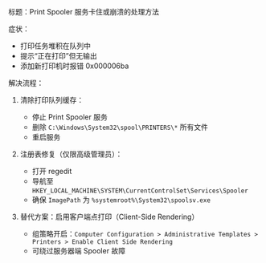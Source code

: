 标题：Print Spooler 服务卡住或崩溃的处理方法

症状：
- 打印任务堆积在队列中
- 提示“正在打印”但无输出
- 添加新打印机时报错 0x000006ba

解决流程：
1. 清除打印队列缓存：
    - 停止 Print Spooler 服务
    - 删除 `C:\Windows\System32\spool\PRINTERS\*` 所有文件
    - 重启服务

2. 注册表修复（仅限高级管理员）：
    - 打开 regedit
    - 导航至 `HKEY_LOCAL_MACHINE\SYSTEM\CurrentControlSet\Services\Spooler`
    - 确保 `ImagePath` 为 `%systemroot%\System32\spoolsv.exe`

3. 替代方案：启用客户端点打印（Client-Side Rendering）
    - 组策略开启：`Computer Configuration > Administrative Templates > Printers > Enable Client Side Rendering`
    - 可绕过服务器端 Spooler 故障